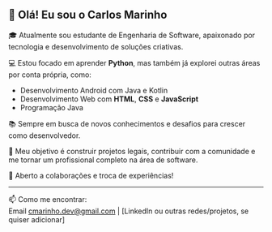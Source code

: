 ## 👋 Olá! Eu sou o Carlos Marinho

🎓 Atualmente sou estudante de Engenharia de Software, apaixonado por tecnologia e desenvolvimento de soluções criativas.

💻 Estou focado em aprender **Python**, mas também já explorei outras áreas por conta própria, como:

- Desenvolvimento Android com Java e Kotlin
- Desenvolvimento Web com **HTML**, **CSS** e **JavaScript**
- Programação Java

📚 Sempre em busca de novos conhecimentos e desafios para crescer como desenvolvedor.

🚀 Meu objetivo é construir projetos legais, contribuir com a comunidade e me tornar um profissional completo na área de software.

🤝 Aberto a colaborações e troca de experiências!

---

📫 Como me encontrar: <br>
Email [cmarinho.dev@gmail.com]() | [LinkedIn ou outras redes/projetos, se quiser adicionar]

